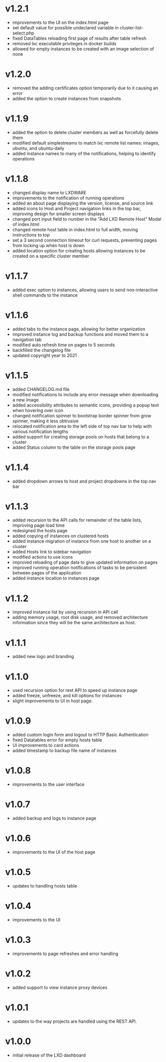 # v1.2.1
- improvements to the UI on the index.html page
- set default value for possible undeclared variable in cluster-list-select.php
- fixed DataTables reloading first page of results after table refresh
- removed lxc executable privileges in docker builds
- allowed for empty instances to be created with an image selection of none

# v1.2.0
- removed the adding certificates option temporarily due to it causing an error
- added the option to create instances from snapshots

# v1.1.9
- added the option to delete cluster members as well as forcefully delete them
- modified default simplestreams to match lxc remote list names: images, ubuntu, and ubuntu-daily
- added instance names to many of the notifications, helping to identify operations

# v1.1.8
- changed display name to LXDWARE
- improvements to the notification of running operations
- added an about page displaying the version, license, and source link
- added icons to Host and Project navigation links in the top bar, improving design for smaller screen displays
- changed port input field to number in the "Add LXD Remote Host" Modal of index.html
- changed remote host table in index.html to full width, moving instructions to top
- set a 3 second connection timeout for curl requests, preventing pages from locking up when host is down
- added location option for creating hosts allowing instances to be created on a specific cluster member

# v1.1.7
- added exec option to instances, allowing users to send non-interactive shell commands to the instance

# v1.1.6
- added tabs to the instance page, allowing for better organization
- improved instance log and backup functions and moved them to a navigation tab
- modified auto refresh time on pages to 5 seconds
- backfilled the changelog file
- updated copyright year to 2021

# v1.1.5
- added CHANGELOG.md file
- modified notifications to include any error message when downloading a new image
- added accessibility attributes to semantic icons, providing a popup text when hovering over icon
- changed notification spinner to bootstrap border spinner from grow spinner, making it less obtrusive
- relocated notification area to the left side of top nav bar to help with various notification lengths
- added support for creating storage pools on hosts that belong to a cluster
- added Status column to the table on the storage pools page

# v1.1.4
- added dropdown arrows to host and project dropdowns in the top nav bar

# v1.1.3
- added recursion to the API calls for remainder of the table lists, improving page load time
- redesigned the hosts page
- added copying of instances on clustered hosts
- added instance migration of instance from one host to another on a cluster
- added Hosts link to sidebar navigation
- modified actions to use icons
- improved reloading of page data to give updated information on pages
- improved running operation notifications of tasks to be persistent between pages of the application
- added instance location to instances page

# v1.1.2
- improved instance list by using recursion in API call
- adding memory usage, root disk usage, and removed architecture information since they will be the same architecture as host.

# v1.1.1
- added new logo and branding

# v1.1.0
- used recursion option for rest API to speed up instance page
- added freeze, unfreeze, and kill options for instances
- slight improvements to UI in host page.

# v1.0.9
- added custom login form and logout to HTTP Basic Authentication
- fixed Datatables error for empty hosts table
- UI improvements to card actions
- added timestamp to backup file name of instances

# v1.0.8
- improvements to the user interface

# v1.0.7
- added backup and logs to instance page

# v1.0.6
- improvements to the UI of the host page

# v1.0.5
- updates to handling hosts table

# v1.0.4
- improvements to the UI

# v1.0.3
- improvements to page refreshes and error handling

# v1.0.2
- added support to view instance proxy devices

# v1.0.1
- updates to the way projects are handled using the REST API.

# v1.0.0
- initial release of the LXD dashboard